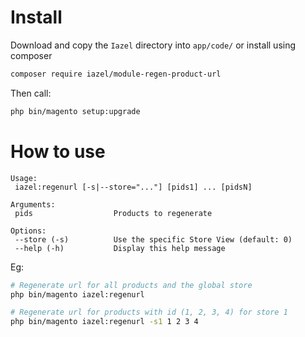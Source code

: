 # Install
Download and copy the `Iazel` directory into `app/code/` or install using composer

```sh
composer require iazel/module-regen-product-url 
```

Then call:
```sh
php bin/magento setup:upgrade
```

# How to use
```
Usage:
 iazel:regenurl [-s|--store="..."] [pids1] ... [pidsN]

Arguments:
 pids                  Products to regenerate

Options:
 --store (-s)          Use the specific Store View (default: 0)
 --help (-h)           Display this help message
```

Eg:
```sh
# Regenerate url for all products and the global store
php bin/magento iazel:regenurl

# Regenerate url for products with id (1, 2, 3, 4) for store 1
php bin/magento iazel:regenurl -s1 1 2 3 4
```
